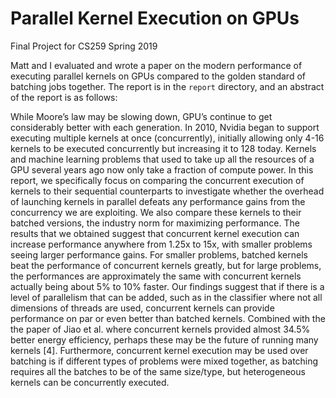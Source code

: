 # Parallel Kernel Execution on GPUs
Final Project for CS259 Spring 2019

Matt and I evaluated and wrote a paper on the modern performance of executing parallel kernels on GPUs compared to the golden standard of batching jobs together. The report is in the `report` directory, and an abstract of the report is as follows:

While Moore’s law may be slowing down, GPU’s continue to get considerably better with each generation. In 2010, Nvidia began to support executing multiple kernels at once (concurrently), initially allowing only 4-16 kernels to be executed concurrently but increasing it to 128 today. Kernels and machine learning problems that used to take up all the resources of a GPU several years ago now only take a fraction of compute power. In this report, we specifically focus on comparing the concurrent execution of kernels to their sequential counterparts to investigate whether the overhead of launching kernels in parallel defeats any performance gains from the concurrency we are exploiting. We also compare these kernels to their batched versions, the industry norm for maximizing performance. The results that we obtained suggest that concurrent kernel execution can increase performance anywhere from 1.25x to 15x, with smaller problems seeing larger performance gains. For smaller problems, batched kernels beat the performance of concurrent kernels greatly, but for large problems, the performances are approximately the same with concurrent kernels actually being about 5% to 10% faster. Our findings suggest that if there is a level of parallelism that can be added, such as in the classifier where not all dimensions of threads are used, concurrent kernels can provide performance on par or even better than batched kernels. Combined with the the paper of Jiao et al. where concurrent kernels provided almost 34.5% better energy efficiency, perhaps these may be the future of running many kernels [4]. Furthermore, concurrent kernel execution may be used over batching is if different types of problems were mixed together, as batching requires all the batches to be of the same size/type, but heterogeneous kernels can be concurrently executed.
